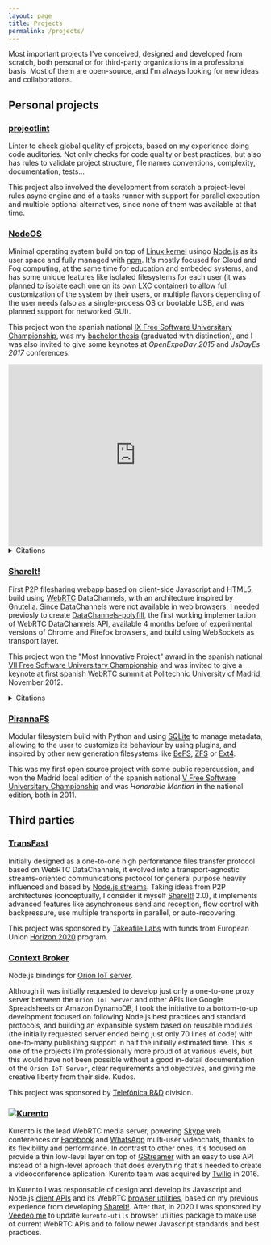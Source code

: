 ```yaml
---
layout: page
title: Projects
permalink: /projects/
---
```


Most important projects I've conceived, designed and developed from scratch,
both personal or for third-party organizations in a professional basis. Most of
them are open-source, and I'm always looking for new ideas and collaborations.

## Personal projects

### [projectlint](https://github.com/projectlint)

Linter to check global quality of projects, based on my experience doing code
auditories. Not only checks for code quality or best practices, but also has
rules to validate project structure, file names conventions, complexity,
documentation, tests...

This project also involved the development from scratch a project-level rules
async engine and of a tasks runner with support for parallel execution and
multiple optional alternatives, since none of them was available at that time.

### [NodeOS](https://node-os.com/)

Minimal operating system build on top of [Linux kernel](https://www.kernel.org/)
usingo [Node.js](https://nodejs.org/) as its user space and fully managed with
[npm](https://www.npmjs.com/). It's mostly focused for Cloud and Fog computing,
at the same time for education and embeded systems, and has some unique
features like isolated filesystems for each user (it was planned to isolate each
one on its own [LXC container](https://linuxcontainers.org/)) to allow full
customization of the system by their users, or multiple flavors depending of the
user needs (also as a single-process OS or bootable USB, and was planned support
for networked GUI).

This project won the spanish national
[IX Free Software Universitary Championship](http://concursosoftwarelibre.us.es/1415/node/34.html),
was my [bachelor thesis](https://github.com/piranna/pfc) (graduated with
distinction), and I was also invited to give some keynotes at
*OpenExpoDay 2015* and *JsDayEs 2017* conferences.

<iframe title="vimeo-player" src="https://player.vimeo.com/video/220960658" width="100%" height="360" frameborder="0" allowfullscreen></iframe>

<details>
  <summary>Citations</summary>

- [Novática 236.pdf](<papers/Novática 236.pdf>), April-June 2016:

  > Se entregaron también menciones especiales para los proyectos:
  >
  > [...]
  >
  > **NodeOS** de **Jesús Leganés Combarro** (Universidad Rey Juan Carlos).

  (english translation)
  > They were also given honorable mentions for the projects:
  >
  > [...]
  >
  > **NodeOS** of **Jesús Leganés Combarro** (Rey Juan Carlos University).

- [The Case for Writing Network Drivers in
High-Level Programming Languages](<papers/The Case for Writing Network Drivers in
High-Level Programming Languages.pdf>),
  13 September 2019:

  > 4.10.1 Related work. JavaScript is rarely used for low-level code, the most
  > OS-like projects are **NodeOS** and OS.js. **NodeOS** uses the Linux kernel
  > with Node.js as user space. OS.js runs a window manager and applications in
  > the browser and is backed by a server running Node.js on a normal OS.
  > Neither of these implements driver-level code in JavaScript.

</details>

### [ShareIt!](https://github.com/ShareIt-project)

First P2P filesharing webapp based on client-side Javascript and HTML5, build
using [WebRTC](https://webrtc.org/) DataChannels, with an architecture inspired
by [Gnutella](https://www.gnu.org/philosophy/gnutella.html). Since DataChannels
were not available in web browsers, I needed previosly to create
[DataChannels-polyfill](http://github.com/ShareIt-project/DataChannel-polyfill),
the first working implementation of WebRTC DataChannels API, available 4 months
before of experimental versions of Chrome and Firefox browsers, and build using
WebSockets as transport layer.

This project won the "Most Innovative Project" award in the spanish national
[VII Free Software Universitary Championship](http://www.concursosoftwarelibre.org/1213/premiados-vii-cusl.html)
and was invited to give a keynote at first spanish WebRTC summit at Politechnic
University of Madrid, November 2012.

<details>
  <summary>Citations</summary>

- [Introducing ufo.js: A browser-oriented p2p network.pdf](<papers/Introducing ufo.js: A browser-oriented p2p network.pdf>),
  February 2014:

  > Among real life applications using the datachannel as best as they can, we
  > should definitely mention **shareit** and sharefest. Such applications allow
  > browsers to share files in the absence of any form of upload to external
  > servers, as opposed to well-known services such as Dropbox or Google Drive.
  > Both **shareit** and sharefest use an external server holding and managing a
  > connection to each peer; these connections are used to accomplish all the
  > signaling procedures between peers. Thus the actual p2p communication
  > happens during file transfers.

</details>

### [PirannaFS](https://github.com/piranna/PirannaFS)

Modular filesystem build with Python and using [SQLite](https://www.sqlite.org)
to manage metadata, allowing to the user to customize its behaviour by using
plugins, and inspired by other new generation filesystems like
[BeFS](https://en.wikipedia.org/wiki/Be_File_System),
[ZFS](https://en.wikipedia.org/wiki/OpenZFS) or
[Ext4](https://en.wikipedia.org/wiki/Ext4).

This was my first open source project with some public repercussion, and won the
Madrid local edition of the spanish national
[V Free Software Universitary Championship](http://www.concursosoftwarelibre.org)
and was *Honorable Mention* in the national edition, both in 2011.

## Third parties

### [TransFast](https://github.com/Takeafile)

Initially designed as a one-to-one high performance files transfer protocol
based on WebRTC DataChannels, it evolved into a transport-agnostic
streams-oriented communications protocol for general purpose heavily influenced
and based by [Node.js streams](https://nodejs.org/api/stream.html). Taking
ideas from P2P architectures (conceptually, I consider it myself
[ShareIt!](#ShareIt!) 2.0), it implements advanced features like asynchronous
send and reception, flow control with backpressure, use multiple transports in
parallel, or auto-recovering.

This project was sponsored by [Takeafile Labs](https://takeafile.com) with funds
from European Union [Horizon 2020](https://ec.europa.eu/programmes/horizon2020)
program.

### [Context Broker](https://github.com/ContextBroker)

Node.js bindings for [Orion IoT server](https://fiware-orion.readthedocs.io/).

Although it was initially requested to develop just only a one-to-one proxy
server between the `Orion IoT Server` and other APIs like Google Spreadsheets or
Amazon DynamoDB, I took the initiative to a bottom-to-up development focused on
following Node.js best practices and standard protocols, and building an
expansible system based on reusable modules (the initially requested server
ended being just only 70 lines of code) with one-to-many publishing support in
half the initially estimated time. This is one of the projects I'm
professionally more proud of at various levels, but this would have not been
possible without a good in-detail documentation of the `Orion IoT Server`, clear
requirements and objectives, and giving me creative liberty from their side.
Kudos.

This project was sponsored by [Telefónica R&D](http://www.tid.es/) division.

### [![Kurento](https://www.kurento.org/sites/default/files/kurento.png "Kurento")](https://www.kurento.org/)

Kurento is the lead WebRTC media server, powering [Skype](https://www.skype.com)
web conferences or [Facebook](https://www.facebook.com/) and
[WhatsApp](https://www.whatsapp.com/) multi-user videochats, thanks to its
flexibility and performance. In contrast to other ones, it's focused on provide
a thin low-level layer on top of [GStreamer](https://gstreamer.freedesktop.org/)
with an easy to use API instead of a high-level aproach that does everything
that's needed to create a videoconference aplication. Kurento team was acquired
by [Twilio](https://www.twilio.com/) in 2016.

In Kurento I was responsable of design and develop its Javascript and Node.js
[client APIs](https://github.com/Kurento/kurento-client-js) and its WebRTC
[browser utilities](https://github.com/Kurento/kurento-utils), based on my
previous experience from developing [ShareIt!](#shareit). After that, in 2020 I
was sponsored by [Veedeo.me](https://veedeo.me) to update `kurento-utils`
browser utilities package to make use of current WebRTC APIs and to follow newer
Javascript standards and best practices.
